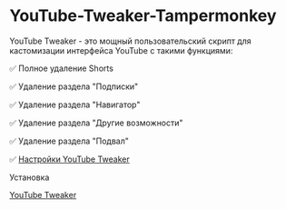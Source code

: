 # YouTube-Tweaker-Tampermonkey
YouTube Tweaker - это мощный пользовательский скрипт для кастомизации интерфейса YouTube с такими функциями:

✅ Полное удаление Shorts 

✅ Удаление раздела "Подписки"

✅ Удаление раздела "Навигатор"

✅ Удаление раздела "Другие возможности"

✅ Удаление раздела "Подвал"

✅ <a href="https://www.youtube.com/account_playback" rel="nofollow">Настройки YouTube Tweaker</a>

Установка 

<a href="https://github.com/saneclacibos19/YouTube-Tweaker-Tampermonkey/blob/main/YouTube%20Tweaker.js" rel="nofollow">YouTube Tweaker</a>
